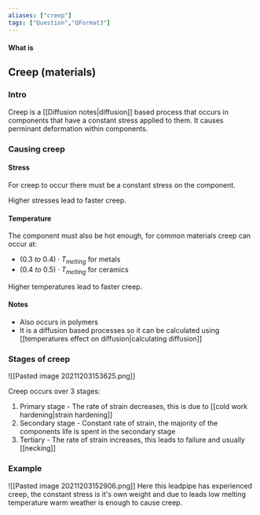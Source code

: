 ```yaml
---
aliases: ["creep"]
tags: ["Question","QFormat3"]
---
```


#### What is
## Creep (materials)
### Intro
Creep is a [[Diffusion notes|diffusion]] based process that occurs in components that have a constant stress applied to them.
It causes perminant deformation within components.

### Causing creep
#### Stress
For creep to occur there must be a constant stress on the component.

Higher stresses lead to faster creep.

#### Temperature
The component must also be hot enough, for common materials creep can occur at:
- $(0.3 \:to\: 0.4)\cdot T_{melting}$  for metals
- $(0.4 \:to\: 0.5)\cdot T_{melting}$  for ceramics

Higher temperatures lead to faster creep.

#### Notes
- Also occurs in polymers
- It is a diffusion based processes so it can be calculated using [[temperatures effect on diffusion|calculating diffusion]]

### Stages of creep
![[Pasted image 20211203153625.png]]

Creep occurs over 3 stages:
1) Primary stage - The rate of strain decreases, this is due to [[cold work hardening|strain hardening]]
2) Secondary stage - Constant rate of strain, the majority of the components life is spent in the secondary stage
3) Tertiary - The rate of strain increases, this leads to failure and usually [[necking]]



### Example
![[Pasted image 20211203152906.png]]
Here this leadpipe has experienced creep, the constant stress is it's own weight and due to leads low melting temperature warm weather is enough to cause creep.